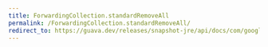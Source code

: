 ```yaml
---
title: ForwardingCollection.standardRemoveAll
permalink: /ForwardingCollection.standardRemoveAll/
redirect_to: https://guava.dev/releases/snapshot-jre/api/docs/com/google/common/collect/ForwardingCollection.html#standardRemoveAll-java.util.Collection-
---
```

